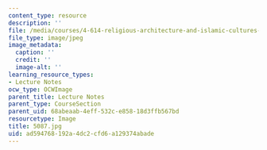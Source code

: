 ```yaml
---
content_type: resource
description: ''
file: /media/courses/4-614-religious-architecture-and-islamic-cultures-fall-2002/ad594768192a4dc2cfd6a129374abade_5087.jpg
file_type: image/jpeg
image_metadata:
  caption: ''
  credit: ''
  image-alt: ''
learning_resource_types:
- Lecture Notes
ocw_type: OCWImage
parent_title: Lecture Notes
parent_type: CourseSection
parent_uid: 68abeaab-4eff-532c-e858-18d3ffb567bd
resourcetype: Image
title: 5087.jpg
uid: ad594768-192a-4dc2-cfd6-a129374abade
---
```

